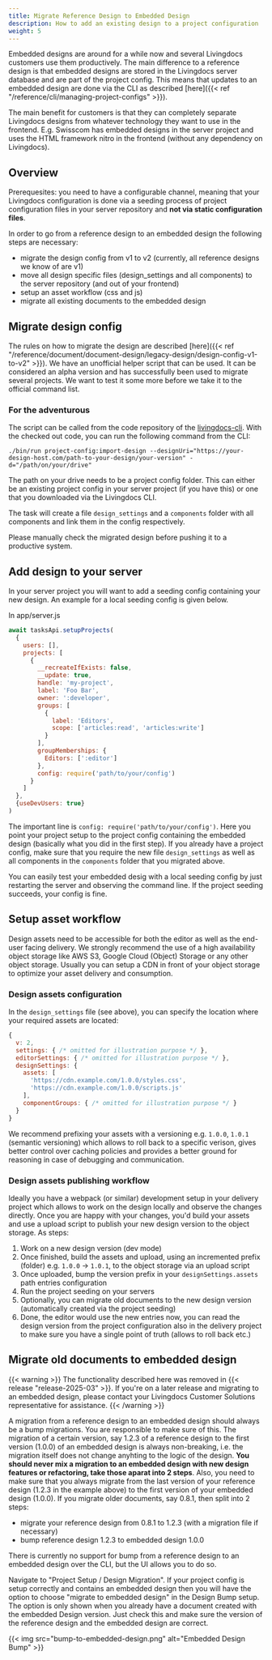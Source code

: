 ```yaml
---
title: Migrate Reference Design to Embedded Design
description: How to add an existing design to a project configuration
weight: 5
---
```


Embedded designs are around for a while now and several Livingdocs customers use them productively. The main difference to a reference design is that embedded designs are stored in the Livingdocs server database and are part of the project config. This means that updates to an embedded design are done via the CLI as described [here]({{< ref "/reference/cli/managing-project-configs" >}}).

The main benefit for customers is that they can completely separate Livingdocs designs from whatever technology they want to use in the frontend. E.g. Swisscom has embedded designs in the server project and uses the HTML framework nitro in the frontend (without any dependency on Livingdocs).

## Overview

Prerequesites: you need to have a configurable channel, meaning that your Livingdocs configuration is done via a seeding process of project configuration files in your server repository and **not via static configuration files**.

In order to go from a reference design to an embedded design the following steps are necessary:

- migrate the design config from v1 to v2 (currently, all reference designs we know of are v1)
- move all design specific files (design_settings and all components) to the server repository (and out of your frontend)
- setup an asset workflow (css and js)
- migrate all existing documents to the embedded design

## Migrate design config

The rules on how to migrate the design are described [here]({{< ref "/reference/document/document-design/legacy-design/design-config-v1-to-v2" >}}).
We have an unofficial helper script that can be used. It can be considered an alpha version and has successfully been used to migrate several projects. We want to test it some more before we take it to the official command list.

### For the adventurous

The script can be called from the code repository of the [livingdocs-cli](https://github.com/livingdocsIO/livingdocs-cli).
With the checked out code, you can run the following command from the CLI:

```
./bin/run project-config:import-design --designUri="https://your-design-host.com/path-to-your-design/your-version" -d="/path/on/your/drive"
```

The path on your drive needs to be a project config folder. This can either be an existing project config in your server project (if you have this) or one that you downloaded via the Livingdocs CLI.

The task will create a file `design_settings` and a `components` folder with all components and link them in the config respectively.

Please manually check the migrated design before pushing it to a productive system.

## Add design to your server

In your server project you will want to add a seeding config containing your new design. An example for a local seeding config is given below.

In app/server.js

```js
await tasksApi.setupProjects(
  {
    users: [],
    projects: [
      {
        __recreateIfExists: false,
        __update: true,
        handle: 'my-project',
        label: 'Foo Bar',
        owner: ':developer',
        groups: [
          {
            label: 'Editors',
            scope: ['articles:read', 'articles:write']
          }
        ],
        groupMemberships: {
          Editors: [':editor']
        },
        config: require('path/to/your/config')
      }
    ]
  },
  {useDevUsers: true}
)
```

The important line is `config: require('path/to/your/config')`. Here you point your project setup to the project config containing the embedded design (basically what you did in the first step).
If you already have a project config, make sure that you require the new file `design_settings` as well as all components in the `components` folder that you migrated above.

You can easily test your embedded desig with a local seeding config by just restarting the server and observing the command line. If the project seeding succeeds, your config is fine.

## Setup asset workflow

Design assets need to be accessible for both the editor as well as the end-user facing delivery. We strongly recommend the use of a high availability object storage like AWS S3, Google Cloud (Object) Storage or any other object storage. Usually you can setup a CDN in front of your object storage to optimize your asset delivery and consumption.

### Design assets configuration

In the `design_settings` file (see above), you can specify the location where your required assets are located:

```js
{
  v: 2,
  settings: { /* omitted for illustration purpose */ },
  editorSettings: { /* omitted for illustration purpose */ },
  designSettings: {
    assets: [
      'https://cdn.example.com/1.0.0/styles.css',
      'https://cdn.example.com/1.0.0/scripts.js'
    ],
    componentGroups: { /* omitted for illustration purpose */ }
  }
}
```

We recommend prefixing your assets with a versioning e.g. `1.0.0`, `1.0.1` (semantic versioning) which allows to roll back to a specific verison, gives better control over caching policies and provides a better ground for reasoning in case of debugging and communication.

### Design assets publishing workflow

Ideally you have a webpack (or similar) development setup in your delivery project which allows to work on the design locally and observe the changes directly. Once you are happy with your changes, you'd build your assets and use a upload script to publish your new design version to the object storage. As steps:

1. Work on a new design version (dev mode)
2. Once finished, build the assets and upload, using an incremented prefix (folder) e.g. `1.0.0` -> `1.0.1`, to the object storage via an upload script
3. Once uploaded, bump the version prefix in your `designSettings.assets` path entries configuration
4. Run the project seeding on your servers
5. Optionally, you can migrate old documents to the new design version (automatically created via the project seeding)
6. Done, the editor would use the new entries now, you can read the design version from the project configuration also in the delivery project to make sure you have a single point of truth (allows to roll back etc.)

## Migrate old documents to embedded design

{{< warning >}}
The functionality described here was removed in {{< release "release-2025-03" >}}. If you're on a later release and migrating to an embedded design, please contact your Livingdocs Customer Solutions representative for assistance.
{{< /warning >}}

A migration from a reference design to an embedded design should always be a bump migrations. You are responsible to make sure of this. The migration of a certain version, say 1.2.3 of a reference design to the first version (1.0.0) of an embedded design is always non-breaking, i.e. the migration itself does not change anyhting to the logic of the design. **You should never mix a migration to an embedded design with new design features or refactoring, take those aparat into 2 steps**.
Also, you need to make sure that you always migrate from the last version of your reference design (1.2.3 in the example above) to the first version of your embedded design (1.0.0). If you migrate older documents, say 0.8.1, then split into 2 steps:

- migrate your reference design from 0.8.1 to 1.2.3 (with a migration file if necessary)
- bump reference design 1.2.3 to embedded design 1.0.0

There is currently no support for bump from a reference design to an embedded design over the CLI, but the UI allows you to do so.

Navigate to "Project Setup / Design Migration". If your project config is setup correctly and contains an embedded design then you will have the option to choose "migrate to embedded design" in the Design Bump setup. The option is only shown when you already have a document created with the embedded Design version. Just check this and make sure the version of the reference design and the embedded design are correct.

{{< img src="bump-to-embedded-design.png" alt="Embedded Design Bump" >}}
